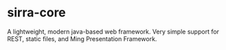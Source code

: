sirra-core
==========

A lightweight, modern java-based web framework. Very simple support for REST, static files, and Ming Presentation Framework.
